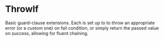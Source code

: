# ThrowIf
Basic guard-clause extensions.  Each is set up to to throw an appropriate error (or a custom one) on fail condition, or simply return the passed value on success, allowing for fluent chaining.
